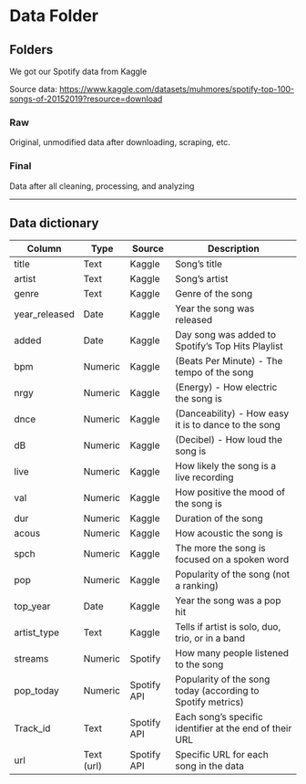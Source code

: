 # Data Folder

## Folders

We got our Spotify data from Kaggle

Source data:
https://www.kaggle.com/datasets/muhmores/spotify-top-100-songs-of-20152019?resource=download

### Raw

Original, unmodified data after downloading, scraping, etc. 

### Final

Data after all cleaning, processing, and analyzing

---

## Data dictionary

| **Column**       | **Type**     | **Source**       | **Description**                                                            |
|------------------|-------------|------------------|---------------------------------------------------------------------------|
| title            | Text        | Kaggle           | Song’s title                                                              |
| artist           | Text        | Kaggle           | Song’s artist                                                             |
| genre            | Text        | Kaggle           | Genre of the song                                                         |
| year_released    | Date        | Kaggle           | Year the song was released                                                |
| added            | Date        | Kaggle           | Day song was added to Spotify’s Top Hits Playlist                         |
| bpm              | Numeric     | Kaggle           | (Beats Per Minute) - The tempo of the song                                |
| nrgy             | Numeric     | Kaggle           | (Energy) - How electric the song is                                       |
| dnce             | Numeric     | Kaggle           | (Danceability) - How easy it is to dance to the song                      |
| dB               | Numeric     | Kaggle           | (Decibel) - How loud the song is                                          |
| live             | Numeric     | Kaggle           | How likely the song is a live recording                                   |
| val              | Numeric     | Kaggle           | How positive the mood of the song is                                      |
| dur              | Numeric     | Kaggle           | Duration of the song                                                      |
| acous            | Numeric     | Kaggle           | How acoustic the song is                                                  |
| spch             | Numeric     | Kaggle           | The more the song is focused on a spoken word                             |
| pop              | Numeric     | Kaggle           | Popularity of the song (not a ranking)                                    |
| top_year         | Date        | Kaggle           | Year the song was a pop hit                                               |
| artist_type      | Text        | Kaggle           | Tells if artist is solo, duo, trio, or in a band                          |
| streams          | Numeric     | Spotify          | How many people listened to the song                                      |
| pop_today        | Numeric     | Spotify API      | Popularity of the song today (according to Spotify metrics)               |
| Track_id         | Text        | Spotify API      | Each song’s specific identifier at the end of their URL                   |
| url              | Text (url)  | Spotify API      | Specific URL for each song in the data                                    |

